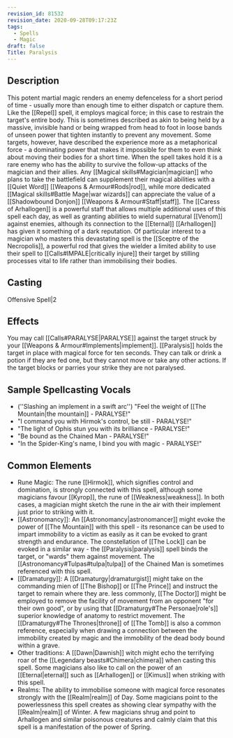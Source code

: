 ```yaml
---
revision_id: 81532
revision_date: 2020-09-28T09:17:23Z
tags:
  - Spells
  - Magic
draft: false
Title: Paralysis
---
```

## Description
This potent martial magic renders an enemy defenceless for a short period of time - usually more than enough time to either dispatch or capture them. Like the [[Repel]] spell, it employs magical force; in this case to restrain the target's entire body. This is sometimes described as akin to being held by a massive, invisible hand or being wrapped from head to foot in loose bands of unseen power that tighten instantly to prevent any movement. Some targets, however, have described the experience more as a metaphorical force - a dominating power that makes it impossible for them to even think about moving their bodies for a short time.
When the spell takes hold it is a rare enemy who has the ability to survive the follow-up attacks of the magician and their allies.
Any [[Magical skills#Magician|magician]] who plans to take the battlefield can supplement their magical abilities with a [[Quiet Word]] [[Weapons & Armour#Rods|rod]], while more dedicated [[Magical skills#Battle Mage|war wizards]] can appreciate the value of a [[Shadowbound Donjon]] [[Weapons & Armour#Staff|staff]]. The [[Caress of Arhallogen]] is a powerful staff that allows multiple additional uses of this spell each day, as well as granting abilities to wield supernatural [[Venom]] against enemies, although its connection to the [[Eternal]] [[Arhallogen]] has given it something of a dark reputation.
Of particular interest to a magician who masters this devastating spell is the [[Sceptre of the Necropolis]], a powerful rod that gives the wielder a limited ability to use their spell to [[Calls#IMPALE|critically injure]] their target by stilling processes vital to life rather than immobilising their bodies.
## Casting
Offensive Spell|2
## Effects
You may call [[Calls#PARALYSE|PARALYSE]] against the target struck by your [[Weapons & Armour#Implements|implement]].
[[Paralysis]] holds the target in place with magical force for ten seconds. They can talk or drink a potion if they are fed one, but they cannot move or take any other actions. 
If the target blocks or parries your strike they are not paralysed.
## Sample Spellcasting Vocals
* (''Slashing an implement in a swift arc'') "Feel the weight of [[The Mountain|the mountain]] - PARALYSE!"
* "I command you with Hirmok's control, be still - PARALYSE!"
* "The light of Ophis stun you with its brilliance - PARALYSE!"
* "Be bound as the Chained Man - PARALYSE!"
* "In the Spider-King's name, I bind you with magic - PARALYSE!"
## Common Elements
* Rune Magic: The rune [[Hirmok]], which signifies control and domination, is strongly connected with this spell, although some magicians favour [[Kyrop]], the rune of [[Weakness|weakness]]. In both cases, a magician might sketch the rune in the air with their implement just prior to striking with it.
* [[Astronomancy]]: An [[Astronomancy|astronomancer]] might evoke the power of [[The Mountain]] with this spell - its resonance can be used to impart immobility to a victim as easily as it can be evoked to grant strength and endurance. The constellation of [[The Lock]] can be evoked in a similar way - the [[Paralysis|paralysis]] spell binds the target, or "wards" them against movement. The [[Astronomancy#Tulpas#tulpa|tulpa]] of the Chained Man is sometimes referenced with this spell. 
* [[Dramaturgy]]: A [[Dramaturgy|dramaturgist]] might take on the commanding mien of [[The Bishop]] or [[The Prince]] and instruct the target to remain where they are. less commonly, [[The Doctor]] might be employed to remove the facility of movement from an opponent "for their own good", or by using that [[Dramaturgy#The Personae|role's]] superior knowledge of anatomy to restrict movement. The [[Dramaturgy#The Thrones|throne]] of [[The Tomb]] is also a common reference, especially when drawing a connection between the immobility created by magic and the immobility of the dead body bound within a grave.
* Other traditions: A [[Dawn|Dawnish]] witch might echo the terrifying roar of the [[Legendary beasts#Chimera|chimera]] when casting this spell. Some magicians also like to call on the power of an [[Eternal|eternal]] such as [[Arhallogen]] or [[Kimus]] when striking with this spell.
* Realms: The ability to immobilise someone with magical force resonates strongly with the [[Realm|realm]] of Day. Some magicians point to the powerlessness this spell creates as showing clear sympathy with the [[Realm|realm]] of Winter. A few magicians shrug and point to Arhallogen and similar poisonous creatures and calmly claim that this spell is a manifestation of the power of Spring.